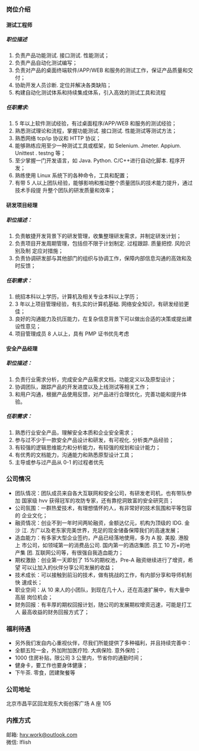### 岗位介绍
#### 测试工程师
##### 职位描述
1. 负责产品功能测试. 接口测试. 性能测试；
2. 负责产品自动化测试编写；
3. 负责对产品的桌面终端软件/APP/WEB 和服务的测试工作，保证产品质量和交付；
4. 协助开发人员诊断. 定位并解决各类缺陷；
5. 构建自动化测试体系和持续集成体系，引入高效的测试工具和流程
##### 任职需求:
1. 5 年以上软件测试经验，有过桌面程序/APP/WEB 和服务的测试经验；
2. 熟悉测试理论和流程，掌握功能测试. 接口测试. 性能测试等测试方法；
3. 熟悉网络 tcp/ip 协议和 HTTP 协议；
4. 能够熟练应用至少一种测试工具或框架，如 Selenium. Jmeter. Appium. Unittest . 
testng 等；
5. 至少掌握一门开发语言，如 Java. Python. C/C++进行自动化脚本. 程序开发；
6. 熟练使用 Linux 系统下的各种命令，工具和配置；
7. 有带 5 人以上团队经验，能够影响和推动整个质量团队的技术能力提升，通过技术手段提
升整个团队的研发质量和效率；  

#### 研发项目经理
##### 职位描述：
1. 负责敏捷开发背景下的研发管理，收集整理研发需求，并制定研发计划；
2. 负责项目开发周期管理，包括但不限于计划制定. 过程跟踪. 质量把控. 风险识别及制
定应对措施；
3. 负责协调研发部与其他部门的组织与协调工作，保障内部信息沟通的高效和及时反馈；
##### 任职需求：
1. 统招本科以上学历，计算机及相关专业本科以上学历；
2. 3 年以上项目管理经验，有扎实的计算机基础. 网络安全知识，有研发经验更佳；
3. 良好的沟通能力及抗压能力，在复杂信息背景下可以做出合适的决策或提出建设性意见；
4. 项目管理成员 8 人以上，具有 PMP 证书优先考虑  

#### 安全产品经理
##### 职位描述：
1. 负责行业需求分析，完成安全产品需求文档，功能定义以及原型设计；
2.	协调团队，跟踪产品的开发进度以及上线测试等相关工作；
3. 和用户沟通，根据产品使用反馈，对产品进行合理优化，完善功能和提升体验。
##### 任职需求：
1. 熟悉行业安全产品，理解安全本质和企业安全需求；
2. 参与过不少于一款安全产品设计和研发，有可视化. 分析类产品经验；
3. 有较强的逻辑思维能力和分析能力，有较强的规划和设计能力；
4. 有优秀的文档能力，沟通能力和熟悉原型设计工具；
5. 主导或参与过产品从 0-1 的过程者优先  

### 公司情况
- 团队情况：团队成员来自各大互联网和安全公司，有研发老司机，也有带队参加
  国家级 hvv 获得冠军的攻防专家，还有靠挖洞致富的安全研究员；
- 公司氛围：一群热爱技术，有理想情怀的人，有非常好的技术氛围和平等包容的
  企业文化；
- 融资情况：创业不到一年时间两轮融资，金额达亿元，机构为顶级的 IDG. 金沙
  江. 方广以及老东家完美世界，充足的现金储备保障我们的高速发展；
- 造血能力：有多家大型企业签约，产品已经落地使用，多为 A 股. 美股. 港股上
  市公司，如领域第一的消费品公司. 国内第一的酒店集团. 员工 10 万+的地产集
  团. 互联网公司等，有很强自我造血能力；
- 期权激励：创业第一天即划了 15%的期权池，Pre-A 融资继续进行了增资，希望
  可以让加入的伙伴分享公司发展的收益；
- 技术成长：可以接触到前沿的技术，做有挑战的工作，有内部分享和导师机制快
  速成长；
- 职业空间：从 10 来人的小团队，到现在几十人，还在高速扩展中，有大量中高层
  岗位机会；
- 财务回报：有丰厚的期权回报计划，随公司的发展期权增资迅速，可能是打工人
  最高收益的财务回报方式了；

### 福利待遇
- 另外我们发自内心重视伙伴，尽我们所能提供了多种福利，并且持续完善中：
- 全额五险一金，外加附加医疗险. 大病保险. 意外保险；
- 1000 住房补贴，限公司 3 公里内，节省你的通勤时间；
- 健身卡，要工作也要身体健康；
- 下午茶. 零食，团建聚餐等  

### 公司地址
北京市昌平区回龙观东大街创客广场 A 座 105

### 内推方式
邮箱: hxy.work@outlook.com   
微信: lflish
